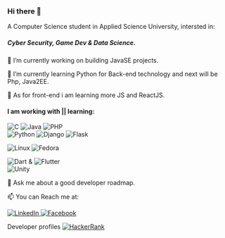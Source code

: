 ### Hi there 👋
A Computer Science student in Applied Science University, intersted in: <h5>Cyber Security, Game Dev & Data Science.</h5>
<p>
🔭 I’m currently working on building JavaSE projects.

🌱 I’m currently learning Python for Back-end technology and next will be Php, Java2EE.

🌱 As for front-end i am learning more JS and ReactJS.
</p>
<p>
  <h4>I am working with || learning: </h4>
  <img alt="C" src="https://img.shields.io/badge/c-%2300599C.svg?style=for-the-badge&logo=c&logoColor=white"/>  <img alt="Java" src="https://img.shields.io/badge/java-%23ED8B00.svg?style=for-the-badge&logo=java&logoColor=white"/>  <img alt="PHP" src="https://img.shields.io/badge/php-%23777BB4.svg?style=for-the-badge&logo=php&logoColor=white"/> <br>
  <img alt="Python" src="https://img.shields.io/badge/python-%2314354C.svg?style=for-the-badge&logo=python&logoColor=white"/>  <img alt="Django" src="https://img.shields.io/badge/django-%23092E20.svg?style=for-the-badge&logo=django&logoColor=white"/>  <img alt="Flask" src="https://img.shields.io/badge/flask-%23000.svg?style=for-the-badge&logo=flask&logoColor=white"/><br>
  
  <img alt="Linux" src="https://img.shields.io/badge/Linux-FCC624?style=for-the-badge&logo=linux&logoColor=black">  <img alt="Fedora" src="https://img.shields.io/badge/Fedora-294172?style=for-the-badge&logo=fedora&logoColor=white"> <br>
  
  <img alt="Dart" src="https://img.shields.io/badge/dart-%230175C2.svg?style=for-the-badge&logo=dart&logoColor=white"/> & 
  <img alt="Flutter" src="https://img.shields.io/badge/Flutter-%2302569B.svg?style=for-the-badge&logo=Flutter&logoColor=white"/> <br>
  <img alt="Unity" src="https://img.shields.io/badge/unity-%23000000.svg?style=for-the-badge&logo=unity&logoColor=white"/>
</p>
💬 Ask me about a good developer roadmap.

📫 You can Reach me at:
<p>
  <a href="https://www.linkedin.com/in/omar-eses-b68b151a9/" target="_blank">
    <img alt="LinkedIn" src="https://img.shields.io/badge/linkedin-%230077B5.svg?style=for-the-badge&logo=linkedin&logoColor=white"/>
  </a>
  <a href="https://www.facebook.com/omar.isis/" target="_blank">
    <img alt="Facebook" src="https://img.shields.io/badge/Facebook-%231877F2.svg?style=for-the-badge&logo=Facebook&logoColor=white"/>
  </a>
</p>
<p> Developer profiles
  <a href="https://www.hackerrank.com/esesomar01" target="_blank">
    <img alt="HackerRank" src="https://img.shields.io/badge/-Hackerrank-2EC866?style=for-the-badge&logo=HackerRank&logoColor=white"/>
  </a>
  
</p>
<!--
**Omar-Eses/Omar-Eses** is a ✨ _special_ ✨ repository because its `README.md` (this file) appears on your GitHub profile.
-->
